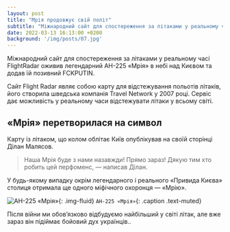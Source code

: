 ```yaml
---
layout: post
title: "Мрія продовжує свій політ"
subtitle: "Міжнародний сайт для спостереження за літаками у реальному часі FlightRadar оживив легендарний АН-225 «Мрія»"
date: 2022-03-13 16:13:00 +0200
background: '/img/posts/07.jpg'
---
```


Міжнародний сайт для спостереження за літаками у реальному часі FlightRadar оживив легендарний АН-225 «Мрія» в небі над Києвом та додав їй позивний FCKPUTIN.

Сайт Flight Radar являє собою карту для відстежування польотів літаків, його створила шведська компанія Travel Network у 2007 році. Сервіс дає можливість у реальному часи відстежувати літаки у всьому світі.

## «Мрія» перетворилася на символ

Карту із літаком, що колом облітає Київ опублікував на своїй сторінці Ділан Малясов.

> Наша Мрія буде з нами назавжди! Прямо зараз! Дякую тим хто робить цей перфоменс, — написав Ділан.

У будь-якому випадку окрім легендарного і реального «Привида Києва» столиця отримала ще одного міфічного охоронця — «Мрію».

![АН-225 «Мрія»](https://upload.wikimedia.org/wikipedia/commons/thumb/6/63/An-225_Mriya_4.jpg/1024px-An-225_Mriya_4.jpg){: .img-fluid}
`АН-225 «Мрія»`{: .caption .text-muted}

Після війни ми обов’язково відбудуємо найбільший у світі літак, але вже зараз він підіймає бойовий дух українців..
